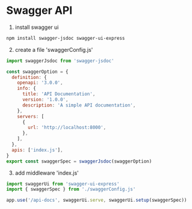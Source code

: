 # Swagger API

1. install swagger ui

```sh
npm install swagger-jsdoc swagger-ui-express
```

2. create a file 'swaggerConfig.js'

```js
import swaggerJsdoc from 'swagger-jsdoc'

const swaggerOption = {
  definition: {
    openapi: '3.0.0',
    info: {
      title: 'API Documentation',
      version: '1.0.0',
      description: 'A simple API documentation',
    },
    servers: [
      {
        url: 'http://localhost:8000',
      },
    ],
  },
  apis: ['index.js'],
}
export const swaggerSpec = swaggerJsdoc(swaggerOption)
```

3. add middleware 'index.js'

```js
import swaggerUi from 'swagger-ui-express'
import { swaggerSpec } from './swaggerConfig.js'

app.use('/api-docs', swaggerUi.serve, swaggerUi.setup(swaggerSpec))
```
